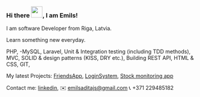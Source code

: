 ### Hi there <img src="https://raw.githubusercontent.com/MartinHeinz/MartinHeinz/master/wave.gif" width="30px">, I am Emils!

I am software Developer from Riga, Latvia. 

Learn something new everyday.

PHP, -MySQL,
Laravel,
Unit & Integration testing (including TDD methods),
MVC, SOLID & design patterns (KISS, DRY etc.),
Building REST API,
HTML & CSS,
GIT,

My latest Projects:
[FriendsApp](https://github.com/EmilsAditajs/FriendsApp),
[LoginSystem](https://github.com/EmilsAditajs/LoginSystem),
[Stock monitoring app](https://github.com/EmilsAditajs/Stocks)

Contact me:
[linkedin](linkedin.com/in/emils-aditajs-a0b103137),
✉️ emilsaditajs@gmail.com
📞 +371 229485182
